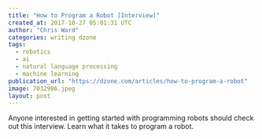 ```yaml
---
title: "How to Program a Robot [Interview]"
created_at: 2017-10-27 05:01:31 UTC
author: "Chris Ward"
categories: writing dzone
tags:
  - robotics
  - ai
  - natural language processing
  - machine learning
publication_url: "https://dzone.com/articles/how-to-program-a-robot"
image: 7032986.jpeg
layout: post
---
```

Anyone interested in getting started with programming robots should check out this interview. Learn what it takes to program a robot.

